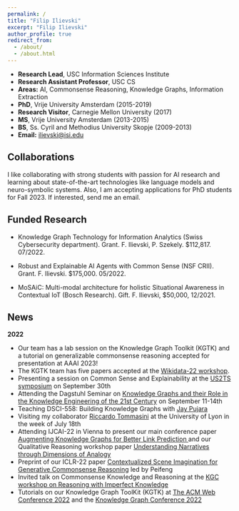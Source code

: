 ```yaml
---
permalink: /
title: "Filip Ilievski"
excerpt: "Filip Ilievski"
author_profile: true
redirect_from: 
  - /about/
  - /about.html
---
```


* **Research Lead**, USC Information Sciences Institute
* **Research Assistant Professor**, USC CS
* **Areas:** AI, Commonsense Reasoning, Knowledge Graphs, Information Extraction
* **PhD**, Vrije University Amsterdam (2015-2019)
* **Research Visitor**, Carnegie Mellon University (2017)
* **MS**, Vrije University Amsterdam (2013-2015)
* **BS**, Ss. Cyril and Methodius University Skopje (2009-2013)
* **Email:** ilievski@isi.edu

## Collaborations
I like collaborating with strong students with passion for AI research and learning about state-of-the-art technologies like language models and neuro-symbolic systems. Also, I am accepting applications for PhD students for Fall 2023. If interested, send me an email.

## Funded Research 


* Knowledge Graph Technology for Information Analytics (Swiss Cybersecurity department). Grant. F. Ilievski, P. Szekely. $112,817. 07/2022. 

* Robust and Explainable AI Agents with Common Sense (NSF CRII). Grant. F. Ilievski. $175,000. 05/2022.

* MoSAiC: Multi-modal architecture for holistic Situational Awareness in Contextual IoT (Bosch Research). Gift. F. Ilievski, $50,000, 12/2021.

## News
**2022**
* Our team has a lab session on the Knowledge Graph Toolkit (KGTK) and a tutorial on generalizable commonsense reasoning accepted for presentation at AAAI 2023!
* The KGTK team has five papers accepted at the [Wikidata-22 workshop](https://wikidataworkshop.github.io/2022/).
* Presenting a session on Common Sense and Explainability at the [US2TS symposium](https://us2ts.org/2022/program) on September 30th
* Attending the Dagstuhl Seminar on [Knowledge Graphs and their Role in the Knowledge Engineering of the 21st Century](https://www.dagstuhl.de/en/program/calendar/semhp/?semnr=22372) on September 11-14th
* Teaching DSCI-558: Building Knowledge Graphs with [Jay Pujara](https://www.jaypujara.org/)
* Visiting my collaborator [Riccardo Tommasini](https://riccardotommasini.com/) at the University of Lyon in the week of July 18th 
* Attending IJCAI-22 in Vienna to present our main conference paper [Augmenting Knowledge Graphs for Better Link Prediction
](https://arxiv.org/abs/2203.13965) and our Qualitative Reasoning workshop paper [Understanding Narratives through Dimensions of Analogy
](https://arxiv.org/abs/2206.07167)
* Preprint of our ICLR-22 paper [Contextualized Scene Imagination for Generative Commonsense Reasoning](https://arxiv.org/pdf/2112.06318.pdf) led by Peifeng
* Invited talk on Commonsense Knowledge and Reasoning at the [KGC workshop on Reasoning with Imperfect Knowledge](https://github.com/Imperfect-Knowledge/ik2022)
* Tutorials on our Knowledge Graph ToolKit (KGTK) at [The ACM Web Conference 2022](https://www2022.thewebconf.org/tutorials/) and the [Knowledge Graph Conference 2022](https://www.knowledgegraph.tech/kgc-2022-program/)
